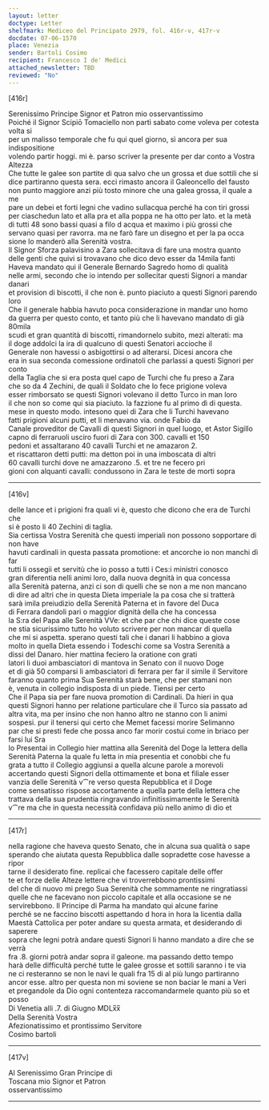 ```yaml
---
layout: letter
doctype: Letter
shelfmark: Mediceo del Principato 2979, fol. 416r-v, 417r-v
docdate: 07-06-1570
place: Venezia
sender: Bartoli Cosimo
recipient: Francesco I de' Medici
attached_newsletter: TBD
reviewed: "No"
---
```


[416r]  
  
  
Serenissimo Principe Signor et Patron mio osservantissimo  
Poiché il Signor Scipiō Tomaciello non partì sabato come voleva per cotesta volta si  
per un malisso temporale che fu qui quel giorno, sì ancora per sua indispositione  
volendo partir hoggi. mi è. parso scriver la presente per dar conto a Vostra Altezza  
Che tutte le galee son partite di qua salvo che un grossa et due sottili che si  
dice partiranno questa sera. ecci rimasto ancora il Galeoncello del fausto  
non punto maggiore anzi più tosto minore che una galea grossa, il quale a me  
pare un debei et forti legni che vadino sullacqua perché ha con tiri grossi  
per ciaschedun lato et alla pra et alla poppa ne ha otto per lato. et la metà  
di tutti 48 sono bassi quasi a filo d acqua et maximo i più grossi che  
servano quasi per ravorra. ma ne farò fare un disegno et per la pa occa  
sione lo manderò alla Serenità vostra.  
Il Signor Sforza palavisino a Zara sollecitava di fare una mostra quanto  
delle genti che quivi si trovavano che dico devo esser da 14mila fanti  
Haveva mandato qui il Generale Bernardo Sagredo homo di qualità  
nelle armi, secondo che io intendo per sollecitar questi Signori a mandar danari  
et provision di biscotti, il che non è. punto piaciuto a questi Signori parendo loro  
Che il generale habbia havuto poca considerazione in mandar uno homo  
da guerra per questo conto, et tanto più che li havevano mandato di già 80mila  
scudi et gran quantità di biscotti, rimandornelo subito, mezi alterati: ma  
il doge addolci la ira di qualcuno di questi Senatori accioche il  
Generale non havessi o asbigottirsi o ad alterarsi. Dicesi ancora che  
era in sua seconda comessione ordinatoli che parlassi a questi Signori per conto  
della Taglia che si era posta quel capo de Turchi che fu preso a Zara  
che so da 4 Zechini, de quali il Soldato che lo fece prigione voleva  
esser rimborsato se questi Signori volevano il detto Turco in man loro  
il che non so come qui sia piaciuto. la fazzione fu al primo dì di questa.  
mese in questo modo. intesono quei di Zara che li Turchi havevano  
fatti prigioni alcuni putti, et li menavano via. onde Fabio da  
Canale proveditor de Cavalli di questi Signori in quel luogo, et Astor Sigillo  
capno di ferraruoli usciro fuori di Zara con 300. cavalli et 150  
pedoni et assaltarano 40 cavalli Turchi et ne amazaron 2.  
et riscattaron detti putti: ma detton poi in una imboscata di altri  
60 cavalli turchi dove ne amazzarono .5. et tre ne fecero pri  
gioni con alquanti cavalli: condussono in Zara le teste de morti sopra  
  
---  

[416v]  
  
  
delle lance et i prigioni fra quali vi è, questo che dicono che era de Turchi che  
si è posto li 40 Zechini di taglia.  
Sia certissa Vostra Serenità che questi imperiali non possono sopportare di non have  
havuti cardinali in questa passata promotione: et ancorche io non manchi dì far  
tutti li ossegii et servitù che io posso a tutti i Ces:i ministri conosco  
gran diferentia nelli animi loro, dalla nuova degnità in qua concessa  
alla Serenità paterna, anzi ci son di quelli che se non a me non mancano  
di dire ad altri che in questa Dieta imperiale la pa cosa che si tratterà  
sarà imila preiudizio della Serenità Paterna et in favore del Duca  
di Ferrara dandoli pari o maggior dignità della che ha concessa  
la S:ra del Papa alle Serenità VVe: et che par che chi dice queste cose  
ne stia sicurissimo tutto ho voluto scrivere per non mancar di quella  
che mi si aspetta. sperano questi tali che i danari li habbino a giova  
molto in quella Dieta essendo i Todeschi come sa Vostra Serenità a  
dissi del Danaro. hier mattina feciero la oratione con grati  
latori li duoi ambasciatori di mantova in Senato con il nuovo Doge  
et di già 50 comparsi li ambasciatori di ferrara per far il simile il Servitore  
faranno quanto prima Sua Serenità starà bene, che per stamani non  
è, venuta in collegio indisposta di un piede. Tiensi per certo  
Che il Papa sia per fare nuova promotion di Cardinali. Da hieri in qua  
questi Signori hanno per relatione particulare che il Turco sia passato ad  
altra vita, ma per insino che non hanno altro ne stanno con li animi  
sospesi. pur il tenersi qui certo che Memet facessi morire Selimanno  
par che si presti fede che possa anco far morir costui come in briaco per  
farsi lui Sra  
Io Presentai in Collegio hier mattina alla Serenità del Doge la lettera della  
Serenità Paterna la quale fu letta in mia presentia et conobbi che fu  
grata a tutto il Collegio aggiunsi a quella alcune parole a morevoli  
accertando questi Signori della ottimamente et bona et filiale esser  
vanzia delle Serenità v⁀re verso questa Repubblica et il Doge  
come sensatisso rispose accortamente a quella parte della lettera che  
trattava della sua prudentia ringravando infinitissimamente le Serenità  
v⁀re ma che in questa necessità confidava più nello animo di dio et  
  
---  

[417r]  
  
  
nella ragione che haveva questo Senato, che in alcuna sua qualità o sape  
sperando che aiutata questa Repubblica dalle sopradette cose havesse a ripor  
tarne il desiderato fine. replicai che facessero capitale delle offer  
te et forze delle Alteze lettere che vi troverrebbono prontissimi  
del che di nuovo mi prego Sua Serenità che sommamente ne ringratiassi  
quelle che ne facevano non piccolo capitale et alla occasione se ne  
servirebbono. Il Principe di Parma ha mandato qui alcune farine  
perché se ne faccino biscotti aspettando d hora in hora la licentia dalla  
Maestà Cattolica per poter andare su questa armata, et desiderando di saperere  
sopra che legni potrà andare questi Signori li hanno mandato a dire che se verrà  
fra .8. giorni potrà andar sopra il galeone. ma passando detto tempo  
harà delle difficultà perché tutte le galee grosse et sottili saranno i te via  
ne ci resteranno se non le navi le quali fra 15 di al più lungo partiranno  
ancor esse. altro per questa non mi soviene se non baciar le mani a Veri  
et pregandole da Dio ogni contenteza raccomandarmele quanto più so et posso  
Di Venetia alli .7. di Giugno MDLx̅x̅  
Della Serenità Vostra  
Afezionatissimo et prontissimo Servitore  
Cosimo bartoli  
  
---  

[417v]  
  
  
Al Serenissimo Gran Principe di  
Toscana mio Signor et Patron  
osservantissimo  
  
---  

